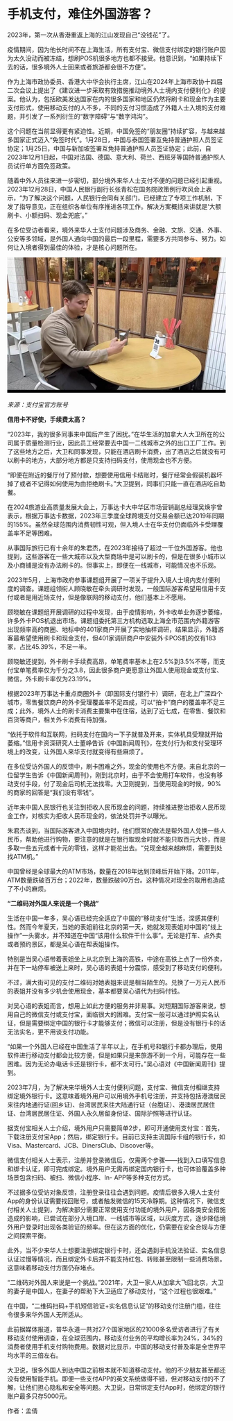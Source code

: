 # 手机支付，难住外国游客？

2023年，第一次从香港重返上海的江山发现自己“没钱花”了。

疫情期间，因为他长时间不在上海生活，所有支付宝、微信支付绑定的银行账户因为太久没动而被冻结，想刷POS机很多地方也都不接受。他意识到，“如果持续下去的话，很多境外人士回来或者旅游都会很不方便”。

作为上海市政协委员、香港大中华会执行主席，江山在2024年上海市政协十四届二次会议上提出了《建议进一步采取有效措施推动境外人士境内支付便利化》的提案。他认为，包括欧美发达国家在内的很多国家和地区仍然将刷卡和现金作为主要支付形式，使用移动支付的人不多，不同的支付习惯造成了外籍人士入境的支付难题，并引发了一系列衍生的“数字障碍”与“数字鸿沟”。

这个问题在当前显得更有紧迫性。近期，中国免签的“朋友圈”持续扩容，与越来越多国家正式迈入“免签时代”。1月28日，中国与泰国签署互免持普通护照人员签证协定；1月25日，中国与新加坡签署互免持普通护照人员签证协定；此前，自2023年12月1日起，中国对法国、德国、意大利、荷兰、西班牙等国持普通护照人员试行单方面免签政策。

随着中外人员往来进一步密切，部分境外来华人士支付不便的问题已经引起重视。2023年12月28日，中国人民银行副行长张青松在国务院政策例行吹风会上表示，“为了解决这个问题，人民银行会同有关部门，已经建立了专项工作机制，下发了指导意见，正在组织各单位有序推进各项工作。解决方案概括来讲就是‘大额刷卡、小额扫码、现金兜底’。”

在多位受访者看来，境外来华人士支付问题涉及商务、金融、文旅、交通、外事、公安等多领域，是外国人通向中国的最后一段里程，需要多方共同参与、努力。如何让入境者得到最佳的体验，才是核心问题所在。

![4375d4dbc7912f0a2d4b045f5f6c1af6.jpg](https://raw.githubusercontent.com/qqhsx/qqnews_image/main/2024/02/07/手机支付，难住外国游客？/4375d4dbc7912f0a2d4b045f5f6c1af6.jpg)

 _来源：支付宝官方账号_

**信用卡不好使，手续费太高？**

“2023年，我的很多同事来中国后产生了困扰。”在华生活的加拿大人大卫所在的公司属于质量检测行业，因此员工经常要去中国一二线城市之外的出口工厂工作。到了这些地方之后，大卫和同事发现，只能在酒店刷卡消费，出了酒店之后就没有可以刷卡的地方，大部分地方都是只支持扫码支付，使用现金也不方便。

“即便在附近的餐厅付了预付款，想要使用信用卡结账时，餐厅经常会假装机器坏掉了或者不记得如何使用为由拒绝刷卡。”大卫提到，同事们只能一直在酒店吃自助餐。

在2024旅游业高质量发展大会上，万事达卡大中华区市场营销副总经理吴焕宇曾表示，根据万事达卡数据，2023年三季度全球跨境支付交易金额已达2019年同期的155%。虽然全球范围内消费韧性可观，但入境人士在华支付仍面临外卡受理覆盖率不足等困难。

从事国际旅行已有十余年的朱君杰，在2023年接待了超过一千位外国游客。他也提到，这些游客在一些大城市以及大型商场中是可以刷卡的，但是在很多小城市以及小商铺是没有办法刷卡的。但事实上，即便在一线城市，可能情况也不乐观。

2023年5月，上海市政府参事课题组开展了一项关于提升入境人士境内支付便利度的调查。课题组领衔人顾晓敏在牵头调研时发现，一般国际游客希望用信用卡支付或者是用近场支付，但是像联网的移动支付，他们基本上不愿用。

顾晓敏在课题组开展调研的过程中发现，由于疫情影响，外卡收单业务逐步萎缩，许多外卡POS机退出市场。课题组委托第三方机构选取上海全市范围内外籍游客出现频率高的商圈、地标中的401家商户开展了实地抽样调研，结果显示，外籍游客最希望使用刷卡和现金支付，但401家调研商户中安装外卡POS机的仅有183家，占比45.39%，不足一半。

顾晓敏还提到，外卡刷卡手续费高昂，单笔费率基本上在2.5%到3.5%不等，而支付宝单笔费率仅为千分之3.8，因此很多商户更愿意让外国人使用现金或支付宝、微信，外卡刷卡率仅为23.19%。

根据2023年万事达卡重点商圈外卡（即国际支付银行卡）调研，在北上广深四个城市，零售餐饮商户的外卡受理覆盖率不足四成，可以“拍卡”商户的覆盖率不足三成；此外，境外人士的刷卡消费主要集中在住宿，达到了近七成，在零售、餐饮和百货等商户，相关外卡消费有待加强。

“依托于软件和互联网，扫码支付在国内一下子就普及开来，实体机具受理就开始萎缩。”信用卡资深研究人士董峥告诉《中国新闻周刊》，在支付行为和支付受理环境上的改变，让外国人来华支付就变得有些麻烦了。

在多位受访外国人的反馈中，刷卡困难之外，现金的使用也不方便。来自北京的一位留学生告诉《中国新闻周刊》，刚到北京时，由于不会使用打车软件，也没有移动支付手段，付了现金后司机无法找零。大卫则提到，当使用现金的时候，90%的商家的回答是“我们没有零钱”。

近年来中国人民银行也关注到拒收人民币现金的问题，持续推进整治拒收人民币现金工作，对核实为拒收人民币现金的，依法处罚并予以曝光。

朱君杰谈到，当国际游客进入中国境内时，他们惯常的做法是帮外国人兑换一些人民币，帮助他进行购物，要注意的就是在银行取现金时就不能只取百元大钞，而是多取一些五元或者十元的零钱，这样才能花出去。“兑现金越来越麻烦，需要到处找ATM机。”

中国曾经是全球最大的ATM市场，数量在2018年达到顶峰后开始下降。2011年，ATM数量跌破百万台；2022年，数量跌破90万台。这种情况对现金的取用也造成了不小的麻烦。

**“二维码对外国人来说是一个挑战”**

生活在中国一年多，吴心语已经完全适应了中国的“移动支付”生活，深感其便利性。然而今年夏天，当她的表姐前往北京的第一天，她就发现表姐对中国的“线上操作”一头雾水，并不知道在中国“该用什么软件干什么事”。无论是打车、点外卖或者预约景区，都是吴心语在帮表姐操作。

特别是当吴心语带着表姐坐上从北京到上海的高铁，中途在高铁上点了一份外卖，并在下一站停车被送上来时，吴心语的表姐十分震惊，感受到了移动支付的便利。

不过，满大街可见的支付二维码对她表姐来说是相当陌生的。兑换了一万元人民币的表姐并没有多少机会使用现金，基本都要吴心语代为扫码付钱。

对吴心语的表姐而言，想用上如此方便的服务并非易事。对短期国际游客来说，想用自己的微信支付或支付宝，面临很大的困难。支付宝一般可以通过护照实名认证，但是需要绑定中国的银行卡才能够支付；微信可以注册，但是没有银行卡的话无法实名，更不用谈支付功能。

“如果一个外国人已经在中国生活了半年以上，在手机号和银行卡都办理后，使用软件进行移动支付都会比较方便，但是如果只是来旅游不到一个月，可能存在一些困难。因为无论办电话卡还是银行卡，都不太可行。”吴心语对《中国新闻周刊》提到。

2023年7月，为了解决来华境外人士支付便利问题，支付宝、微信支付相继支持绑定境外银行卡。这意味着境外用户可以用境外手机号注册，并支持包括港澳居民来往内地通行证(回乡证)、台湾居民来往大陆通行证（台胞证）、港澳居民居住证、台湾居民居住证、外国人永久居留身份证、国际护照等进行认证。

据支付宝相关人士介绍，境外用户只需要简单2步，即可开通使用支付宝：首先，下载注册支付宝App；然后，绑定银行卡。目前已支持主流国际卡组的银行卡，如Visa、Mastercard、JCB、DinersClub、Discover等。

微信支付相关人士表示，注册并登录微信后，仅需两个步骤——找到入口填写信息和绑卡认证，即可完成绑定。境外用户无需再绑定国内银行卡，也可体验覆盖多种场景包含扫码、被扫、微信小程序、In-
APP等多种支付方式。

不过据多位受访对象反馈，注册登录往往会遇到问题。疫情后很多入境人士支付App的身份认证需要找回账号，或者触发微信的15天冷静期。这种情况下，微信支付相关人士提到，为解决部分需要正常使用支付功能的境外用户，因各类安全措施造成的影响，已尝试在部分入境口岸、一线城市等区域，以灰度方式，逐步降低境外用户登录时出现各类验证的频率。但在这方面的优化，仍需要在安全合规与方便之间探索平衡。

此外，当不少来华人士想要注册绑定银行卡时，还会遇到手机没法验证、实名信息认证过慢等情况，而且绑定外卡后并不能支持红包、转账甚至限制一些消费场景。这意味着移动支付方面仍存堵点。

“二维码对外国人来说是一个挑战。”2021年，大卫一家人从加拿大飞回北京，大卫的妻子是中国人，在妻子的帮助下大卫适应了移动支付，“这个过程也很艰难。”

在中国，“二维码扫码+手机短信验证+实名信息认证”的移动支付注册门槛，往往令很多来华外国人无所适从。

此前据媒体报道，普华永道一共对27个国家地区的21000多名受访者进行了有关移动支付使用调查，在全球范围内，移动支付业务的平均增长率为24%，34%的消费者使用手机支付购物费用。数据对比显示，中国的移动支付普及率是全世界平均水平的三倍左右。

大卫说，很多外国人到达中国之前根本就不知道移动支付。他的不少朋友甚至都还没有使用智能手机。即便一些支付APP的英文系统做得不错，但对移动支付的不了解，让他们担心隐私和安全等问题。大卫说，日常绑定支付App时，他绑定的银行账户最多只存5000元。

作者：孟倩

